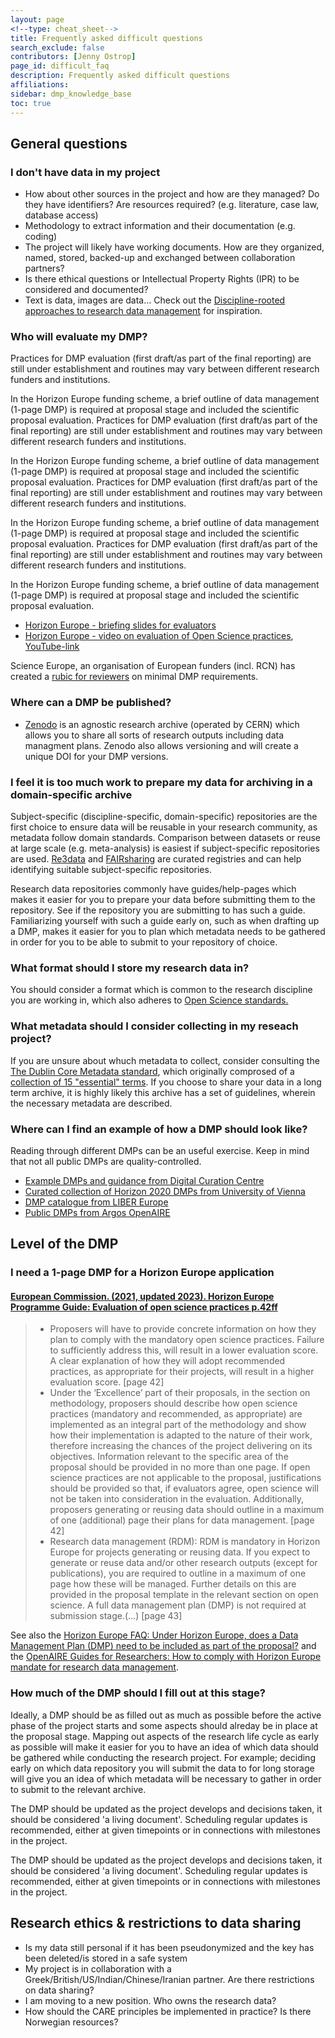 ```yaml
---
layout: page
<!--type: cheat_sheet-->
title: Frequently asked difficult questions
search_exclude: false
contributors: [Jenny Ostrop]
page_id: difficult_faq
description: Frequently asked difficult questions
affiliations: 
sidebar: dmp_knowledge_base
toc: true
---
```

## General questions

### I don't have data in my project
* How about other sources in the project and how are they managed? Do they have identifiers? Are resources required? (e.g. literature, case law, database access)
* Methodology to extract information and their documentation (e.g. coding)
* The project will likely have working documents. How are they organized, named, stored, backed-up and exchanged between collaboration partners?
* Is there ethical questions or Intellectual Property Rights (IPR) to be considered and documented?
* Text is data, images are data… Check out the [Discipline-rooted approaches to research data management](/pages/support_00_local_disc#discipline-rooted-approaches-to-research-data-managmement) for inspiration.

### Who will evaluate my DMP?
Practices for DMP evaluation (first draft/as part of the final reporting) are still under establishment and routines may vary between different research funders and institutions.

In the Horizon Europe funding scheme, a brief outline of data management (1-page DMP) is required at proposal stage and included the scientific proposal evaluation.
Practices for DMP evaluation (first draft/as part of the final reporting) are still under establishment and routines may vary between different research funders and institutions.

In the Horizon Europe funding scheme, a brief outline of data management (1-page DMP) is required at proposal stage and included the scientific proposal evaluation.
Practices for DMP evaluation (first draft/as part of the final reporting) are still under establishment and routines may vary between different research funders and institutions.

In the Horizon Europe funding scheme, a brief outline of data management (1-page DMP) is required at proposal stage and included the scientific proposal evaluation.
Practices for DMP evaluation (first draft/as part of the final reporting) are still under establishment and routines may vary between different research funders and institutions.

In the Horizon Europe funding scheme, a brief outline of data management (1-page DMP) is required at proposal stage and included the scientific proposal evaluation.
* [Horizon Europe - briefing slides for evaluators](https://ec.europa.eu/info/funding-tenders/opportunities/docs/2021-2027/experts/standard-briefing-slides-for-experts_he_en.pdf)
* [Horizon Europe - video on evaluation of Open Science practices](https://ec.europa.eu/info/funding-tenders/opportunities/portal/screen/support/videos), [YouTube-link](https://www.youtube.com/watch?v=EiJ8RaD3WBw)

Science Europe, an organisation of European funders (incl. RCN) has created a [rubic for reviewers](https://scienceeurope.org/media/22hpslfl/se-rdm-template-5-guidance-on-the-evaluation-of-data-management-plans.docx&ved=2ahUKEwiYo4uJur2IAxWkHBAIHZPOLLUQFnoECAwQAQ&usg=AOvVaw1hIpNDQG9JQ-kQM-PUwKwh) on minimal DMP requirements.

### Where can a DMP be published?
* [Zenodo](https://zenodo.org/) is an agnostic research archive (operated by CERN) which allows you to share all sorts of research outputs including data managment plans. Zenodo also allows versioning and will create a unique DOI for your DMP versions.

### I feel it is too much work to prepare my data for archiving in a domain-specific archive

Subject-specific (discipline-specific, domain-specific) repositories are the first choice to ensure data will be reusable in your research community, as metadata follow domain standards. Comparison between datasets or reuse at large scale (e.g. meta-analysis) is easiest if subject-specific repositories are used. [Re3data](https://www.re3data.org/) and [FAIRsharing](https://fairsharing.org/) are curated registries and can help identifying suitable subject-specific repositories.

Research data repositories commonly have guides/help-pages which makes it easier for you to prepare your data before submitting them to the repository. See if the repository you are submitting to has such a guide. Familiarizing yourself with such a guide early on, such as when drafting up a DMP, makes it easier for you to plan which metadata needs to be gathered in order for you to be able to submit to your repository of choice.

### What format should I store my research data in?
You should consider a format which is common to the research discipline you are working in, which also adheres to [Open Science standards.](https://opendatahandbook.org/guide/en/appendices/file-formats/)

### What metadata should I consider collecting in my reseach project?
If you are unsure about whuch metadata to collect, consider consulting the [The Dublin Core Metadata standard](https://www.dublincore.org/), which originally comprosed of a [collection of 15 "essential" terms](https://www.dublincore.org/specifications/dublin-core/dcmi-terms/#section-3).
If you choose to share your data in a long term archive, it is highly likely this archive has a set of guidelines, wherein the necessary metadata are described. 

### Where can I find an example of how a DMP should look like?
Reading through different DMPs can be an useful exercise. Keep in mind that not all public DMPs are quality-controlled.
* [Example DMPs and guidance from Digital Curation Centre](https://www.dcc.ac.uk/resources/data-management-plans/guidance-examples)
* [Curated collection of Horizon 2020 DMPs from University of Vienna](https://phaidra.univie.ac.at/search#?page=1&pagesize=10&collection=o:1140797)
* [DMP catalogue from LIBER Europe](https://libereurope.eu/working-group/research-data-management/plans/)
* [Public DMPs from Argos OpenAIRE](https://argos.openaire.eu/explore-plans)

## Level of the DMP

### I need a 1-page DMP for a Horizon Europe application
#### [European Commission. (2021, updated 2023). Horizon Europe Programme Guide: Evaluation of open science practices p.42ff](https://ec.europa.eu/info/funding-tenders/opportunities/docs/2021-2027/horizon/guidance/programme-guide_horizon_en.pdf "2024-09-12")
> * Proposers will have to provide concrete information on how they plan to comply with the mandatory open science practices. Failure to sufficiently address this, will result in a lower evaluation score. A clear explanation of how they will adopt recommended practices, as appropriate for their projects, will result in a higher evaluation score. [page 42]
> * Under the ‘Excellence’ part of their proposals, in the section on methodology, proposers should describe how open science practices (mandatory and recommended, as appropriate) are implemented as an integral part of the methodology and show how their implementation is adapted to the nature of their work, therefore increasing the chances of the project delivering on its objectives. Information relevant to the specific area of the proposal should be provided in no more than one page. If open science practices are not applicable to the proposal, justifications should be provided so that, if evaluators agree, open science will not be taken into consideration in the evaluation. Additionally, proposers generating or reusing data should outline in a maximum of one (additional) page their plans for data management. [page 42]
> * Research data management (RDM): RDM is mandatory in Horizon Europe for projects generating or reusing data. If you expect to generate or reuse data and/or other research outputs (except for publications), you are required to outline in a maximum of one page how these will be managed. Further details on this are provided in the proposal template in the relevant section on open science. A full data management plan (DMP) is not required at submission stage.(...) [page 43]

See also the [Horizon Europe FAQ: Under Horizon Europe, does a Data Management Plan (DMP) need to be included as part of the proposal?](https://ec.europa.eu/info/funding-tenders/opportunities/portal/screen/support/faq/19539 "2024-09-12") and the [OpenAIRE Guides for Researchers: How to comply with Horizon Europe mandate for research data management](https://www.openaire.eu/how-to-comply-with-horizon-europe-mandate-for-rdm "2024-09-12").

### How much of the DMP should I fill out at this stage?
Ideally, a DMP should be as filled out as much as possible before the active phase of the project starts and some aspects should alreday be in place at the proposal stage. Mapping out aspects of the research life cycle as early as possible will make it easier for you to have an idea of which data should be gathered while conducting the research project. For example; deciding early on which data repository you will submit the data to for long storage will give you an idea of which metadata will be necessary to gather in order to submit to the relevant archive.

The DMP should be updated as the project develops and decisions taken, it should be considered 'a living document'. Scheduling regular updates is recommended, either at given timepoints or in connections with milestones in the project.

The DMP should be updated as the project develops and decisions taken, it should be considered 'a living document'. Scheduling regular updates is recommended, either at given timepoints or in connections with milestones in the project.


## Research ethics & restrictions to data sharing

* Is my data still personal if it has been pseudonymized and the key has been deleted/is stored in a safe system
* My project is in collaboration with a Greek/British/US/Indian/Chinese/Iranian partner. Are there restrictions on data sharing?
* I am moving to a new position. Who owns the research data?
* How should the CARE principles be implemented in practice? Is there Norwegian resources?